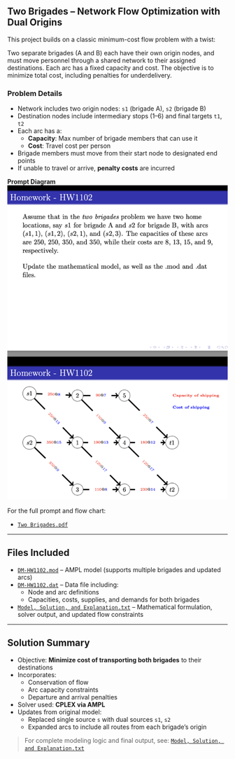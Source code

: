 ## Two Brigades – Network Flow Optimization with Dual Origins

This project builds on a classic minimum-cost flow problem with a twist:

Two separate brigades (A and B) each have their own origin nodes, and must move personnel through a shared network to their assigned destinations. Each arc has a fixed capacity and cost. The objective is to minimize total cost, including penalties for underdelivery.

### Problem Details
- Network includes two origin nodes: `s1` (brigade A), `s2` (brigade B)
- Destination nodes include intermediary stops (1–6) and final targets `t1`, `t2`
- Each arc has a:
  - **Capacity**: Max number of brigade members that can use it
  - **Cost**: Travel cost per person
- Brigade members must move from their start node to designated end points
- If unable to travel or arrive, **penalty costs** are incurred

**Prompt Diagram**  
![Network Flow Prompt](./Two%20Brigades.png)

For the full prompt and flow chart:
- [`Two Brigades.pdf`](./Two%20Brigades.pdf)

---

## Files Included
- [`DM-HW1102.mod`](./DM-HW1102.mod) – AMPL model (supports multiple brigades and updated arcs)
- [`DM-HW1102.dat`](./DM-HW1102.dat) – Data file including:
  - Node and arc definitions
  - Capacities, costs, supplies, and demands for both brigades
- [`Model, Solution, and Explanation.txt`](./Model%2C%20Solution%2C%20and%20Explanation.txt) – Mathematical formulation, solver output, and updated flow constraints

---

## Solution Summary
- Objective: **Minimize cost of transporting both brigades** to their destinations
- Incorporates:
  - Conservation of flow
  - Arc capacity constraints
  - Departure and arrival penalties
- Solver used: **CPLEX via AMPL**
- Updates from original model:
  - Replaced single source `s` with dual sources `s1`, `s2`
  - Expanded arcs to include all routes from each brigade’s origin

> For complete modeling logic and final output, see: [`Model, Solution, and Explanation.txt`](./Model%2C%20Solution%2C%20and%20Explanation.txt)